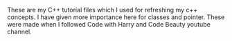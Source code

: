 These are my C++ tutorial files which I used for refreshing my c++ concepts.
I have given more importance here for classes and pointer.
These were made when I followed Code with Harry and Code Beauty youtube channel.
